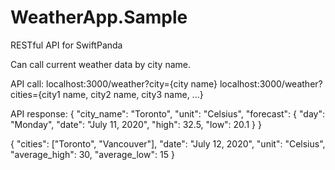 # WeatherApp.Sample

RESTful API for SwiftPanda

Can call current weather data by city name. 

API call:
localhost:3000/weather?city={city name}
localhost:3000/weather?cities={city1 name, city2 name, city3 name, ...}

API response:
{
    "city_name": "Toronto",
    "unit": "Celsius",
    "forecast":
         {
             "day":  "Monday",
             "date": "July 11, 2020",
             "high": 32.5,
             "low":  20.1
         }
}

{
    "cities": ["Toronto", "Vancouver"],
    "date": "July 12, 2020",
    "unit": "Celsius",
    "average_high": 30,
    "average_low": 15
}
